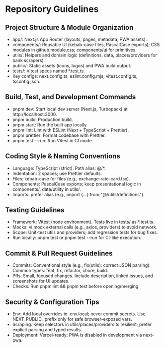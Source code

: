 # Repository Guidelines

## Project Structure & Module Organization
- app/: Next.js App Router (layouts, pages, metadata, PWA assets).
- components/: Reusable UI (kebab-case files, PascalCase exports); CSS modules in github.module.css; components/ui for primitives.
- utils/: Helpers and domain logic (definitions, data, places/providers for bank scrapers).
- public/: Static assets (icons, logos) and PWA build output.
- tests/: Vitest specs named *.test.ts.
- Key configs: next.config.ts, eslint.config.mjs, vitest.config.ts, tsconfig.json.

## Build, Test, and Development Commands
- pnpm dev: Start local dev server (Next.js, Turbopack) at http://localhost:3000.
- pnpm build: Production build.
- pnpm start: Run the built app locally.
- pnpm lint: Lint with ESLint (Next + TypeScript + Prettier).
- pnpm prettier: Format codebase with Prettier.
- pnpm test --run: Run Vitest in CI mode.

## Coding Style & Naming Conventions
- Language: TypeScript (strict). Path alias: @/*.
- Indentation: 2 spaces; use Prettier defaults.
- Files: kebab-case for files (e.g., exchange-rate-card.tsx).
- Components: PascalCase exports; keep presentational logic in components/, data/utility in utils/.
- Imports: prefer alias (e.g., import {...} from "@/utils/definitions").

## Testing Guidelines
- Framework: Vitest (node environment). Tests live in tests/ as *.test.ts.
- Mocks: vi.mock external calls (e.g., axios, providers) to avoid network.
- Scope: Unit-test utils and providers; add regression tests for bug fixes.
- Run locally: pnpm test or pnpm test --run for CI-like execution.

## Commit & Pull Request Guidelines
- Commits: Conventional style (e.g., fix(utils): correct JSON parsing). Common types: feat, fix, refactor, chore, build.
- PRs: Small, focused changes. Include description, linked issues, and screenshots for UI updates.
- Checks: Run pnpm lint && pnpm test before opening/merging.

## Security & Configuration Tips
- Env: Add local overrides in .env.local; never commit secrets. Use NEXT_PUBLIC_ prefix only for safe browser-exposed vars.
- Scraping: Keep selectors in utils/places/providers.ts resilient; prefer explicit parsing and typed results.
- Deployment: Vercel-ready; PWA is disabled in development via next-pwa.
